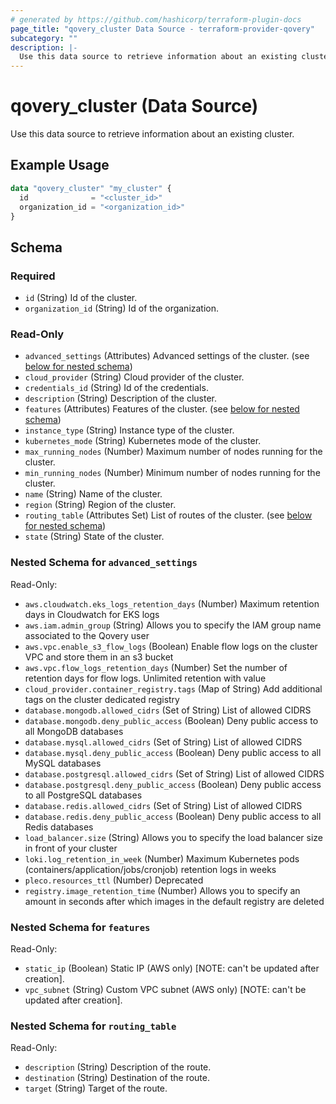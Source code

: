 ```yaml
---
# generated by https://github.com/hashicorp/terraform-plugin-docs
page_title: "qovery_cluster Data Source - terraform-provider-qovery"
subcategory: ""
description: |-
  Use this data source to retrieve information about an existing cluster.
---
```


# qovery_cluster (Data Source)

Use this data source to retrieve information about an existing cluster.

## Example Usage

```terraform
data "qovery_cluster" "my_cluster" {
  id              = "<cluster_id>"
  organization_id = "<organization_id>"
}
```

<!-- schema generated by tfplugindocs -->
## Schema

### Required

- `id` (String) Id of the cluster.
- `organization_id` (String) Id of the organization.

### Read-Only

- `advanced_settings` (Attributes) Advanced settings of the cluster. (see [below for nested schema](#nestedatt--advanced_settings))
- `cloud_provider` (String) Cloud provider of the cluster.
- `credentials_id` (String) Id of the credentials.
- `description` (String) Description of the cluster.
- `features` (Attributes) Features of the cluster. (see [below for nested schema](#nestedatt--features))
- `instance_type` (String) Instance type of the cluster.
- `kubernetes_mode` (String) Kubernetes mode of the cluster.
- `max_running_nodes` (Number) Maximum number of nodes running for the cluster.
- `min_running_nodes` (Number) Minimum number of nodes running for the cluster.
- `name` (String) Name of the cluster.
- `region` (String) Region of the cluster.
- `routing_table` (Attributes Set) List of routes of the cluster. (see [below for nested schema](#nestedatt--routing_table))
- `state` (String) State of the cluster.

<a id="nestedatt--advanced_settings"></a>
### Nested Schema for `advanced_settings`

Read-Only:

- `aws.cloudwatch.eks_logs_retention_days` (Number) Maximum retention days in Cloudwatch for EKS logs
- `aws.iam.admin_group` (String) Allows you to specify the IAM group name associated to the Qovery user
- `aws.vpc.enable_s3_flow_logs` (Boolean) Enable flow logs on the cluster VPC and store them in an s3 bucket
- `aws.vpc.flow_logs_retention_days` (Number) Set the number of retention days for flow logs. Unlimited retention with value
- `cloud_provider.container_registry.tags` (Map of String) Add additional tags on the cluster dedicated registry
- `database.mongodb.allowed_cidrs` (Set of String) List of allowed CIDRS
- `database.mongodb.deny_public_access` (Boolean) Deny public access to all MongoDB databases
- `database.mysql.allowed_cidrs` (Set of String) List of allowed CIDRS
- `database.mysql.deny_public_access` (Boolean) Deny public access to all MySQL databases
- `database.postgresql.allowed_cidrs` (Set of String) List of allowed CIDRS
- `database.postgresql.deny_public_access` (Boolean) Deny public access to all PostgreSQL databases
- `database.redis.allowed_cidrs` (Set of String) List of allowed CIDRS
- `database.redis.deny_public_access` (Boolean) Deny public access to all Redis databases
- `load_balancer.size` (String) Allows you to specify the load balancer size in front of your cluster
- `loki.log_retention_in_week` (Number) Maximum Kubernetes pods (containers/application/jobs/cronjob) retention logs in weeks
- `pleco.resources_ttl` (Number) Deprecated
- `registry.image_retention_time` (Number) Allows you to specify an amount in seconds after which images in the default registry are deleted


<a id="nestedatt--features"></a>
### Nested Schema for `features`

Read-Only:

- `static_ip` (Boolean) Static IP (AWS only) [NOTE: can't be updated after creation].
- `vpc_subnet` (String) Custom VPC subnet (AWS only) [NOTE: can't be updated after creation].


<a id="nestedatt--routing_table"></a>
### Nested Schema for `routing_table`

Read-Only:

- `description` (String) Description of the route.
- `destination` (String) Destination of the route.
- `target` (String) Target of the route.


